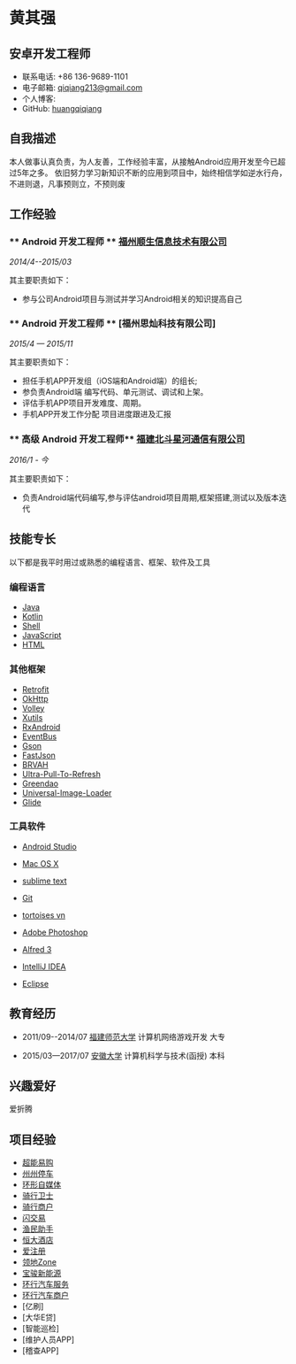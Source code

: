 # 黄其强

## 安卓开发工程师

- 联系电话: +86 136-9689-1101
- 电子邮箱: qiqiang213@gmail.com
- 个人博客: 
- GitHub: [huangqiqiang](https://github.com/huangqiqiang)


## 自我描述
本人做事认真负责，为人友善，工作经验丰富，从接触Android应用开发至今已超过5年之多。
依旧努力学习新知识不断的应用到项目中，始终相信学如逆水行舟，不进则退，凡事预则立，不预则废


## 工作经验

### ** Android 开发工程师  ** [福州顺生信息技术有限公司](http://www.samesun.net/)

*2014/4--2015/03*

其主要职责如下：

* 参与公司Android项目与测试并学习Android相关的知识提高自己

### ** Android 开发工程师  ** [福州思灿科技有限公司]

*2015/4 — 2015/11* 

其主要职责如下：

* 担任手机APP开发组（iOS端和Android端）的组长;
* 参负责Android端 编写代码、单元测试、调试和上架。
* 评估手机APP项目开发难度、周期。
* 手机APP开发工作分配 项目进度跟进及汇报

### ** 高级 Android 开发工程师** [福建北斗星河通信有限公司](http://www.beidouxh.cn/)

*2016/1 - 今*

其主要职责如下：

* 负责Android端代码编写,参与评估android项目周期,框架搭建,测试以及版本迭代 


## 技能专长


以下都是我平时用过或熟悉的编程语言、框架、软件及工具
### 编程语言
- [Java](https://www.java.com)
- [Kotlin](http://kotlinlang.org)
- [Shell](http://www.linuxshell.it)
- [JavaScript](https://www.javascript.com)
- [HTML](https://www.w3.org/html)

### 其他框架
- [Retrofit](https://github.com/square/retrofit)
- [OkHttp](http://square.github.io/okhttp/)
- [Volley](https://github.com/google/volley)
- [Xutils](https://github.com/wyouflf/xUtils3)
- [RxAndroid](https://github.com/ReactiveX/RxAndroid)
- [EventBus](https://github.com/greenrobot/EventBus)
- [Gson](https://github.com/google/gson)
- [FastJson](https://github.com/alibaba/fastjson)
- [BRVAH](http://www.recyclerview.org/)
- [Ultra-Pull-To-Refresh](https://github.com/liaohuqiu/android-Ultra-Pull-To-Refresh)
- [Greendao](http://greenrobot.org/greendao/)
- [Universal-Image-Loader](https://github.com/nostra13/Android-Universal-Image-Loader)
- [Glide](https://github.com/bumptech/glide)

### 工具软件
- [Android Studio](https://developer.android.com/studio/index.html?hl=zh-cn)

- [Mac OS X](http://apple.com/macosx)
- [sublime text ](https://www.sublimetext.com/)
- [Git](https://git-scm.com)
- [tortoises vn](https://tortoisesvn.net/)
- [Adobe Photoshop](http://www.adobe.com/cn/products/cs6/photoshop.html)
- [Alfred 3](https://www.alfredapp.com)
- [IntelliJ IDEA](https://www.jetbrains.com/idea)
- [Eclipse](https://www.eclipse.org/downloads/)

## 教育经历

* 2011/09--2014/07  [福建师范大学](http://www.fjnu.edu.cn) 计算机网络游戏开发 大专

* 2015/03—2017/07  [安徽大学](http://www.ahu.edu.cn/) 计算机科学与技术(函授) 本科

## 兴趣爱好

爱折腾

## 项目经验 
- [超能易购](http://www.wandoujia.com/apps/com.fjcndz.supertesco)
- [州州停车](http://zztingche.com/)
- [环形自媒体](http://www.wandoujia.com/apps/com.arogo.media)
- [骑行卫士](https://www.pgyer.com/OTAi)
- [骑行商户](https://www.pgyer.com/y6FG)
- [闪交易](http://sj.qq.com/myapp/detail.htm?apkName=com.syf.syf)
- [渔民助手](http://www.wandoujia.com/apps/com.bdxh.yyzs)
- [恒大酒店](http://sj.qq.com/myapp/detail.htm?apkName=cn.hengda.hotels)
- [爱注册](http://sj.qq.com/myapp/detail.htm?apkName=com.aizhuc.app)
- [领地Zone](http://sj.qq.com/myapp/detail.htm?apkName=com.mobile.baojun&apkCode=373)
- [宝骏新能源](http://sj.qq.com/myapp/detail.htm?apkName=com.baojun.newterritory)
- [环行汽车服务](http://www.arogo.cn/customercasefront/customercasefront_getDetailView.do?customerCaseId=1493062755822)
- [环行汽车商户](http://www.arogo.cn/customercasefront/customercasefront_getDetailView.do?customerCaseId=1493062755822)
- [亿刷]
- [大华E贷]
- [智能巡检]
- [维护人员APP]
- [稽查APP]